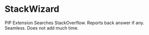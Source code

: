 # StackWizard
PIP Extension
Searches StackOverflow. Reports back answer if any. Seamless. Does not add much time.
